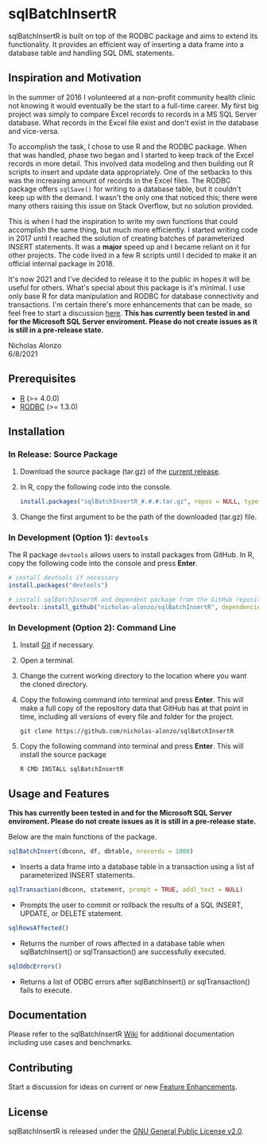 # sqlBatchInsertR

sqlBatchInsertR is built on top of the RODBC package and aims to extend its functionality. It provides an efficient way of inserting a data frame into a database table and handling SQL DML statements. 

## Inspiration and Motivation

In the summer of 2016 I volunteered at a non-profit community health clinic not knowing it would eventually be the start to a full-time career. My first big project was simply to compare Excel records to records in a MS SQL Server database. What records in the Excel file exist and don't exist in the database and vice-versa.

To accomplish the task, I chose to use R and the RODBC package. When that was handled, phase two began and I started to keep track of the Excel records in more detail. This involved data modeling and then building out R scripts to insert and update data appropriately. One of the setbacks to this was the increasing amount of records in the Excel files. The RODBC package offers ```sqlSave()``` for writing to a database table, but it couldn't keep up with the demand. I wasn't the only one that noticed this; there were many others raising this issue on Stack Overflow, but no solution provided.

This is when I had the inspiration to write my own functions that could accomplish the same thing, but much more efficiently. I started writing code in 2017 until I reached the solution of creating batches of parameterized INSERT statements. It was a __major__ speed up and I became reliant on it for other projects. The code lived in a few R scripts until I decided to make it an official internal package in 2018.

It's now 2021 and I've decided to release it to the public in hopes it will be useful for others. What's special about this package is it's minimal. I use only base R for data manipulation and RODBC for database connectivity and transactions. I'm certain there's more enhancements that can be made, so feel free to start a discussion [here](https://github.com/nicholas-alonzo/sqlBatchInsertR/discussions/categories/enhancements). __This has currently been tested in and for the Microsoft SQL Server enviroment. Please do not create issues as it is still in a pre-release state.__

Nicholas Alonzo  
6/8/2021

## Prerequisites

- [R](https://cloud.r-project.org/) (>= 4.0.0)
- [RODBC](https://cran.r-project.org/web/packages/RODBC/) (>= 1.3.0)

## Installation

### In Release: Source Package

1. Download the source package (tar.gz) of the [current release](https://github.com/nicholas-alonzo/sqlBatchInsertR/releases).

2. In R, copy the following code into the console. 

	```r
	install.packages("sqlBatchInsertR_#.#.#.tar.gz", repos = NULL, type = "source", dependencies = TRUE)
	```
3. Change the first argument to be the path of the downloaded (tar.gz) file.

### In Development (Option 1): `devtools` 

The R package `devtools` allows users to install packages from GitHub. In R, copy the following code into the console and press __Enter__.

```r
# install devtools if necessary
install.packages("devtools")

# install sqlBatchInsertR and dependent package from the GitHub repository
devtools::install_github("nicholas-alonzo/sqlBatchInsertR", dependencies = TRUE)
```

### In Development (Option 2): Command Line

1. Install [Git](http://git-scm.com/downloads) if necessary.

2. Open a terminal.

3. Change the current working directory to the location where you want the cloned directory.

4. Copy the following command into terminal and press __Enter__. This will make a full copy of the repository data that GitHub has at that point in time, including all versions of every file and folder for the project.
 
	```
	git clone https://github.com/nicholas-alonzo/sqlBatchInsertR
	```

5. Copy the following command into terminal and press __Enter__. This will install the source package
 
	```
	R CMD INSTALL sqlBatchInsertR
	```

## Usage and Features
__This has currently been tested in and for the Microsoft SQL Server enviroment. Please do not create issues as it is still in a pre-release state.__

Below are the main functions of the package. 

```r
sqlBatchInsert(dbconn, df, dbtable, nrecords = 1000)
```
- Inserts a data frame into a database table in a transaction using a list of parameterized INSERT statements.

```r
sqlTransaction(dbconn, statement, prompt = TRUE, addl_text = NULL)
```
- Prompts the user to commit or rollback the results of a SQL INSERT, UPDATE, or DELETE statement.

```r
sqlRowsAffected()
```
- Returns the number of rows affected in a database table when sqlBatchInsert() or sqlTransaction() are successfully executed.

```r
sqlOdbcErrors()
```
- Returns a list of ODBC errors after sqlBatchInsert() or sqlTransaction() fails to execute.

## Documentation

Please refer to the sqlBatchInsertR
[Wiki](https://github.com/nicholas-alonzo/sqlBatchInsertR/wiki) for additional documentation including use cases and benchmarks.

## Contributing

Start a discussion for ideas on current or new [Feature Enhancements](https://github.com/nicholas-alonzo/sqlBatchInsertR/discussions/categories/enhancements).

## License
sqlBatchInsertR is released under the [GNU General Public License v2.0](https://github.com/nicholas-alonzo/sqlBatchInsertR/blob/main/LICENSE).
